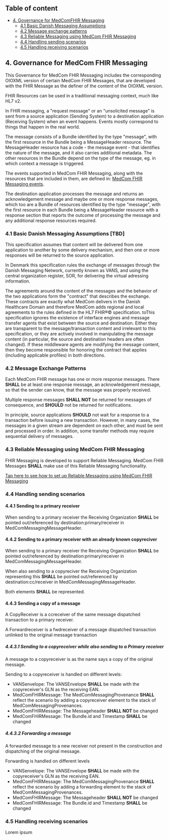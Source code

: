 # &nbsp; &nbsp;

## Table of content

* [4. Governance for MedComFHIR Messaging](#4-governance-for-medcom-fhir-messaging)
  * [4.1 Basic Danish Messaging Assumptions](#41-basic-danish-messaging-assumptions-tbd)
  * [4.2 Message exchange patterns](#42-message-exchange-patterns)
  * [4.3 Reliable Messaging using MedCom FHIR Messaging](#43-reliable-messaging-using-medcom-fhir-messaging)
  * [4.4 Handling sending scenarios](#44-handling-sending-scenarios)
  * [4.5 Handling receiving scenarios](#45-handling-receiving-scenarios)
  
## 4. Governance for MedCom FHIR Messaging

This Governance for MedCom FHIR Messaging includes the corresponding OIOXML version of certain MedCom FHIR Messages, that are developed with the FHIR Message as the definer of the content of the OIOXML version.

FHIR Resources can be used in a traditional messaging context, much like HL7 v2.
<!-- Applications asserting conformance to this framework claim to be conformant to "FHIR messaging". -->

In FHIR messaging, a "request message" or an "unsolicited message" is sent from a source application (Sending System) to a destination application (Receiving System) when an event happens. Events mostly correspond to things that happen in the real world.

The message consists of a Bundle identified by the type "message", with the first resource in the Bundle being a MessageHeader resource. The MessageHeader resource has a code - the message event - that identifies the nature of the message, and it also carries additional metadata. The other resources in the Bundle depend on the type of the message, eg. in which context a message is triggered.

The events supported in MedCom FHIR Messaging, along with the resources that are included in them, are defined in: [MedCom FHIR Messaging events](/assets/documents/MedCom-FHIR-Messaging-Events.md).

The destination application processes the message and returns an acknowledgement message and maybe one or more response messages, which too are a Bundle of resources identified by the type "message", with the first resource in each Bundle being a MessageHeader resource with a response section that reports the outcome of processing the message and any additional response resources required.

### 4.1 Basic Danish Messaging Assumptions [TBD]

This specification assumes that content will be delivered from one application to another by some delivery mechanism, and then one or more responses will be returned to the source application.

In Denmark this specification rules the exchange of messages through the Danish Messaging Network, currently known as VANS, and using the central organization register, SOR, for delivering the virtual adressing information.

The agreements around the content of the messages and the behavior of the two applications form the "contract" that describes the exchange. These contracts are exactly what MedCom delivers in the Danish Healthcare Domain and therefore MedCom adds regional and local agreements to the rules defined in the HL7 FHIR®© specification.
toThis specification ignores the existence of interface engines and message transfer agents that exist between the source and destination. Either they are transparent to the message/transaction content and irrelevant to this specification, or they are actively involved in manipulating the message content (in particular, the source and destination headers are often changed). If these middleware agents are modifying the message content, then they become responsible for honoring the contract that applies (including applicable profiles) in both directions.

### 4.2 Message Exchange Patterns

Each MedCom FHIR message has one or more response messages. There **SHALL** be at least one response message, an acknowledgement message, so that the sender can know, that the message was properly received.

Multiple response messages **SHALL NOT** be returned for messages of consequence, and **SHOULD** not be returned for notifications.

In principle, source applications **SHOULD** not wait for a response to a transaction before issuing a new transaction. However, in many cases, the messages in a given stream are dependent on each other, and must be sent and processed in order. In addition, some transfer methods may require sequential delivery of messages.

### 4.3 Reliable Messaging using MedCom FHIR Messaging

FHIR Messaging is developed to support Reliable Messaging.
MedCom FHIR Messages **SHALL** make use of this Reliable Messaging functionality.

[Tap here to see how to set up Reliable Messaging using MedCom FHIR Messaging](/assets/documents/Reliable_Messaging-FHIR.md)

### 4.4 Handling sending scenarios

#### 4.4.1 Sending to a primary receiver

When sending to a primary receiver the Receiving Organization **SHALL** be pointed out/referenced by destination:primary/receiver in MedComMessagingMessageHeader.

#### 4.4.2 Sending to a primary receiver with an already known copyreciver

When sending to a primary receiver the Receiving Organization **SHALL** be pointed out/referenced by destination:primary/receiver in MedComMessagingMessageHeader.

When also sending to a copyreciver the Receiving Organization representing this **SHALL** be pointed out/referenced by destination:cc/receiver in MedComMessagingMessageHeader.

Both elements **SHALL** be represented.

#### 4.4.3 Sending a copy of a message

A CopyReceiver is a ccreceiver of the same message dispatched transaction to a primary receiver.

A Forwardreceiver is a fwdreceiver of a message dispatched transaction unlinked to the original message transaction

##### 4.4.3.1 Sending to a copyreceiver while also sending to a Primary receiver

A message to a copyreceiver is as the name says a copy of the original message.

Sending to a copyreceiver is handled on different levels:

- VANSenvelope: The VANSEnvelope **SHALL** be made with the copyreceiver's GLN as the receiving EAN.
- MedComFHIRMessage: The MedComMessagingProvenance **SHALL** reflect the scenario by adding a copyreceiver element to the stack of MedComMessagingProvenances.
- MedComFHIRMessage: The Messageheader **SHALL NOT** be changed
- MedComFHIRMessage: The Bundle.id and Timestamp **SHALL** be changed

##### 4.4.3.2 Forwarding a message

A forwarded message to a new receiver not present in the construction and dispatching of the original message.

Forwarding is handled on different levels

- VANSenvelope: The VANSEnvelope **SHALL** be made with the copyreceiver's GLN as the receiving EAN.
- MedComFHIRMessage: The MedComMessagingProvenance **SHALL** reflect the scenario by adding a forwarding element to the stack of MedComMessagingProvenances.
- MedComFHIRMessage: The Messageheader **SHALL NOT** be changed
- MedComFHIRMessage: The Bundle.id and Timestamp **SHALL** be changed

### 4.5 Handling receiving scenarios

Lorem ipsum
